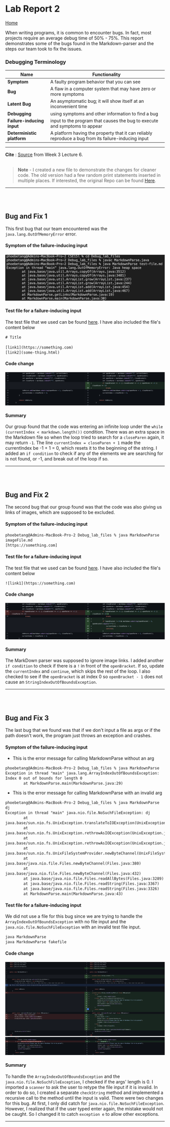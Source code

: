 # Lab Report 2

[Home](https://adironene.github.io/CSE15l/index.html) 

When writing programs, it is common to encounter bugs. In fact, most projects require an average debug time of 50% - 75%. This report demonstrates some of the bugs found in the Markdown-parser and the steps our team took to fix the issues.

### Debugging Terminology

| Name                       | Functionality                                                                                       |
| -------------------------- | --------------------------------------------------------------------------------------------------- |
| **Symptom**                | A faulty program behavior that you can see                                                          |
| **Bug**                    | A flaw in a computer system that may have zero or more symptoms                                     |
| **Latent Bug**             | An asymptomatic bug; it will show itself at an inconvenient time                                    |
| **Debugging**              | using symptoms and other information to find a bug                                                  |
| **Failure-inducing input** | input to the program that causes the bug to execute and symptoms to appear                          |
| **Deterministic platform** | A platform having the property that it can reliably reproduce a bug from its failure-inducing input |

________

**Cite** : [Source](https://canvas.ucsd.edu/courses/37650/files/6915277?module_item_id=1359831) from Week 3 Lecture 6.
<br/><br/>

> **Note** - I created a new file to demonstrate the changes for cleaner code. The old version had a few random print statements inserted in multiple places. If interested, the original Repo can be found [Here](https://github.com/adironene/markdown-parser).

________
<br/><br/>

## Bug and Fix 1

This first bug that our team encountered was the `java.lang.OutOfMemoryError` error. 

#### Symptom of the failure-inducing input

![bug1](images/Lab2/bug1.png)

#### Test file for a failure-inducing input

The test file that we used can be found [here](https://github.com/adironene/CSE15l/blob/main/Debug_lab_files/test-file.md). I have also included the file's content below

```
# Title

[link1](https://something.com)
[link2](some-thing.html)

```

#### Code change

![code change](images/Lab2/CC1.png)

#### Summary

Our group found that the code was entering an infinite loop under the `while (currentIndex < markdown.length())` condition. There was an extra space in the Markdown file so when the loop tried to search for a `closeParen` again, it may return `-1`. The line `currentIndex = closeParen + 1` made the currentIndex be -1 + 1 = 0, which resets it to the beginning of the string. I added an `if condition` to check if any of the elements we are searching for is not found, or -1, and break out of the loop if so.

________
<br/><br/>

## Bug and Fix 2

The second bug that our group found was that the code was also giving us links of images, which are supposed to be excluded.

#### Symptom of the failure-inducing input

```
phoebetang@Admins-MacBook-Pro-2 Debug_lab_files % java MarkdownParse imageFile.md 
[https://something.com]
```
#### Test file for a failure-inducing input

The test file that we used can be found [here](https://github.com/adironene/CSE15l/blob/main/Debug_lab_files/imageFile.md). I have also included the file's content below

```
![link1](https://something.com)
```
#### Code change

![code change](images/Lab2/cc2.png)

#### Summary

The MarkDown parser was supposed to ignore image links. I added another `if condition` to check if there is a `!` in front of the `openBracket`. If so, update the `currentIndex` and `continue`, which skips the rest of the loop. I also checked to see if the `openBracket` is at index 0 so `openBracket - 1` does not cause an `StringIndexOutOfBoundsException`.

________
<br/><br/>

## Bug and Fix 3

The last bug that we found was that if we don't input a file as args or if the path doesn't work, the program just throws an exception and crashes.

#### Symptom of the failure-inducing input

- This is the error message for calling MarkdownParse without an arg
```
phoebetang@Admins-MacBook-Pro-2 Debug_lab_files % java MarkdownParse             
Exception in thread "main" java.lang.ArrayIndexOutOfBoundsException: Index 0 out of bounds for length 0
        at MarkdownParse.main(MarkdownParse.java:29)
```
-  This is the error message for calling MarkdownParse with an invalid arg
```
phoebetang@Admins-MacBook-Pro-2 Debug_lab_files % java MarkdownParse dj
Exception in thread "main" java.nio.file.NoSuchFileException: dj
        at java.base/sun.nio.fs.UnixException.translateToIOException(UnixException.java:92)
        at java.base/sun.nio.fs.UnixException.rethrowAsIOException(UnixException.java:106)
        at java.base/sun.nio.fs.UnixException.rethrowAsIOException(UnixException.java:111)
        at java.base/sun.nio.fs.UnixFileSystemProvider.newByteChannel(UnixFileSystemProvider.java:218)
        at java.base/java.nio.file.Files.newByteChannel(Files.java:380)
        at java.base/java.nio.file.Files.newByteChannel(Files.java:432)
        at java.base/java.nio.file.Files.readAllBytes(Files.java:3289)
        at java.base/java.nio.file.Files.readString(Files.java:3367)
        at java.base/java.nio.file.Files.readString(Files.java:3326)
        at MarkdownParse.main(MarkdownParse.java:43)
```

#### Test file for a failure-inducing input

We did not use a file for this bug since we are trying to handle the `ArrayIndexOutOfBoundsException` with no file input and the `java.nio.file.NoSuchFileException` with an invalid test file input.

```
java MarkdownParse             
java MarkdownParse fakefile

```
#### Code change

![code change](images/Lab2/cc3.png)
![code change](images/Lab2/cc3_1.png)

#### Summary

To handle the `ArrayIndexOutOfBoundsException` and the `java.nio.file.NoSuchFileException`, I checked if the args' length is 0. I imported a `scanner` to ask the user to retype the file input if it is invalid. In order to do so, I created a separate `checkString`  method and implemented a recursive call to the method until the input is valid. There were two changes for this bug. At first, I only did catch for `java.nio.file.NoSuchFileException`. However, I realized that if the user typed enter again, the mistake would not be caught. So I changed it to catch `exception e` to allow other exceptions. 

________